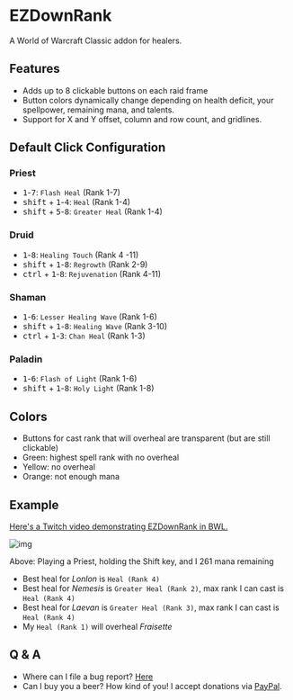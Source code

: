 # EZDownRank

A World of Warcraft Classic addon for healers.

## Features

* Adds up to 8 clickable buttons on each raid frame
* Button colors dynamically change depending on health deficit, your spellpower, remaining mana, and talents.
* Support for X and Y offset, column and row count, and gridlines.

## Default Click Configuration

### Priest

- <kbd>1</kbd>-<kbd>7</kbd>: `Flash Heal` (Rank 1-7)
- <kbd>shift</kbd> + <kbd>1</kbd>-<kbd>4</kbd>: `Heal` (Rank 1-4)
- <kbd>shift</kbd> + <kbd>5</kbd>-<kbd>8</kbd>: `Greater Heal` (Rank 1-4)

### Druid

- <kbd>1</kbd>-<kbd>8</kbd>: `Healing Touch` (Rank 4 -11)
- <kbd>shift</kbd> + <kbd>1</kbd>-<kbd>8</kbd>: `Regrowth` (Rank 2-9)
- <kbd>ctrl</kbd> + <kbd>1</kbd>-<kbd>8</kbd>: `Rejuvenation` (Rank 4-11)

### Shaman

- <kbd>1</kbd>-<kbd>6</kbd>: `Lesser Healing Wave` (Rank 1-6)
- <kbd>shift</kbd> + <kbd>1</kbd>-<kbd>8</kbd>: `Healing Wave` (Rank 3-10)
- <kbd>ctrl</kbd> + <kbd>1</kbd>-<kbd>3</kbd>: `Chan Heal` (Rank 1-3)

### Paladin

- <kbd>1</kbd>-<kbd>6</kbd>: `Flash of Light` (Rank 1-6)
- <kbd>shift</kbd> + <kbd>1</kbd>-<kbd>8</kbd>: `Holy Light` (Rank 1-8)

## Colors

- Buttons for cast rank that will overheal are transparent (but are still clickable)
- Green: highest spell rank with no overheal
- Yellow: no overheal
- Orange: not enough mana

## Example

[Here's a Twitch video demonstrating EZDownRank in BWL.](https://www.twitch.tv/videos/617061387?t=0h11m12s)

![img](https://i.imgur.com/E9L8EeK.png)

Above: Playing a Priest, holding the Shift key, and I 261 mana remaining

- Best heal for *Lonlon* is `Heal (Rank 4)`
- Best heal for *Nemesis* is `Greater Heal (Rank 2)`, max rank I can cast is `Heal (Rank 4)`
- Best heal for *Laevan* is `Greater Heal (Rank 3)`, max rank I can cast is `Heal (Rank 4)`
- My `Heal (Rank 1)` will overheal *Fraisette*

## Q & A

- Where can I file a bug report? [Here](https://github.com/mrbuds/EZDownRank/issues/new)
- Can I buy you a beer? How kind of you! I accept donations via [PayPal](https://paypal.me/BudsWA).
